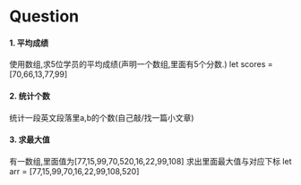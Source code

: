 # Question

#### 1. 平均成绩

使用数组,求5位学员的平均成绩(声明一个数组,里面有5个分数.)
	let scores = [70,66,13,77,99]

#### 2. 统计个数

统计一段英文段落里a,b的个数(自己敲/找一篇小文章)

#### 3. 求最大值

有一数组,里面值为[77,15,99,70,520,16,22,99,108] 求出里面最大值与对应下标
	let arr = [77,15,99,70,16,22,99,108,520]
